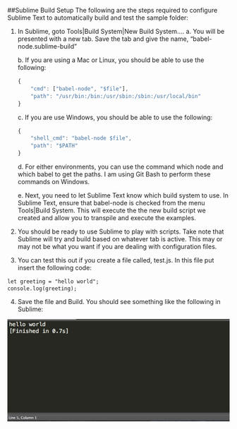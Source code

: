 ##Sublime Build Setup
The following are the steps required to configure Sublime Text to automatically build and test the sample folder:

1.	In Sublime, goto Tools|Build System|New Build System….
	a.	You will be presented with a new tab.  Save the tab and give the name, “babel-node.sublime-build”

	b.	If you are using a Mac or Linux, you should be able to use the following:

	``` javascript
	{
		"cmd": ["babel-node", "$file"],
		"path": "/usr/bin:/bin:/usr/sbin:/sbin:/usr/local/bin"
	}
	```
	
	c.	If you are use Windows, you should be able to use the following:

	``` javascript
	{
		"shell_cmd": "babel-node $file",
		"path": "$PATH"
	}
	```

	d.	For either environments, you can use the command which node and which babel to get the paths.  I am using Git Bash to perform these commands on Windows.

	e.	Next, you need to let Sublime Text know which build system to use.  In Sublime Text, ensure that babel-node is checked from the menu Tools|Build System.  This will execute the the new build script we created and allow you to transpile and execute the examples.

2.	You should be ready to use Sublime to play with scripts.  Take note that Sublime will try and build based on whatever tab is active.  This may or may not be what you want if you are dealing with configuration files.

3.	You can test this out if you create a file called, test.js.  In this file put insert the following code:

``` javascriptp Listing 3
let greeting = "hello world";
console.log(greeting);
```

4.	Save the file and Build.  You should see something like the following in Sublime:

![Sublime Text output](https://github.com/mattduffield/validator/blob/master/doc/sublime-text-output.png)
